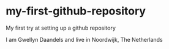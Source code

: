 my-first-github-repository
==========================

My first try at setting up a github repository

I am Gwellyn Daandels
and live in Noordwijk, The Netherlands
